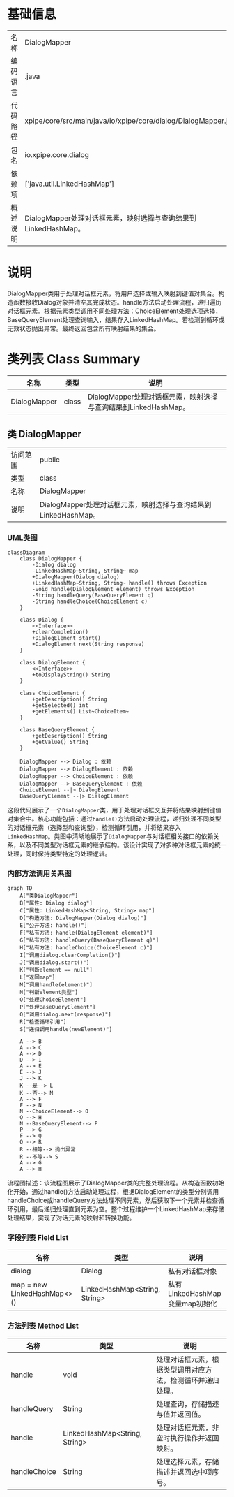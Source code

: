 # 基础信息

|      |      |
|------|------|
| 名称 | DialogMapper |
| 编码语言 | .java |
| 代码路径 | xpipe/core/src/main/java/io/xpipe/core/dialog/DialogMapper.java |
| 包名 | io.xpipe.core.dialog |
| 依赖项 | ['java.util.LinkedHashMap'] |
| 概述说明 | DialogMapper处理对话框元素，映射选择与查询结果到LinkedHashMap。 |

# 说明

DialogMapper类用于处理对话框元素，将用户选择或输入映射到键值对集合。构造函数接收Dialog对象并清空其完成状态。handle方法启动处理流程，递归遍历对话框元素。根据元素类型调用不同处理方法：ChoiceElement处理选项选择，BaseQueryElement处理查询输入，结果存入LinkedHashMap。若检测到循环或无效状态抛出异常。最终返回包含所有映射结果的集合。

# 类列表 Class Summary

| 名称   | 类型  | 说明 |
|-------|------|-------------|
| DialogMapper | class | DialogMapper处理对话框元素，映射选择与查询结果到LinkedHashMap。 |



## 类 DialogMapper

|      |      |
|------|------|
| 访问范围 | public |
| 类型 | class |
| 名称 | DialogMapper |
| 说明 | DialogMapper处理对话框元素，映射选择与查询结果到LinkedHashMap。 |


### UML类图

```mermaid
classDiagram
    class DialogMapper {
        -Dialog dialog
        -LinkedHashMap~String, String~ map
        +DialogMapper(Dialog dialog)
        +LinkedHashMap~String, String~ handle() throws Exception
        -void handle(DialogElement element) throws Exception
        -String handleQuery(BaseQueryElement q)
        -String handleChoice(ChoiceElement c)
    }

    class Dialog {
        <<Interface>>
        +clearCompletion()
        +DialogElement start()
        +DialogElement next(String response)
    }

    class DialogElement {
        <<Interface>>
        +toDisplayString() String
    }

    class ChoiceElement {
        +getDescription() String
        +getSelected() int
        +getElements() List~ChoiceItem~
    }

    class BaseQueryElement {
        +getDescription() String
        +getValue() String
    }

    DialogMapper --> Dialog : 依赖
    DialogMapper --> DialogElement : 依赖
    DialogMapper --> ChoiceElement : 依赖
    DialogMapper --> BaseQueryElement : 依赖
    ChoiceElement --|> DialogElement
    BaseQueryElement --|> DialogElement
```

这段代码展示了一个`DialogMapper`类，用于处理对话框交互并将结果映射到键值对集合中。核心功能包括：通过`handle()`方法启动处理流程，递归处理不同类型的对话框元素（选择型和查询型），检测循环引用，并将结果存入`LinkedHashMap`。类图中清晰地展示了`DialogMapper`与对话框相关接口的依赖关系，以及不同类型对话框元素的继承结构。该设计实现了对多种对话框元素的统一处理，同时保持类型特定的处理逻辑。


### 内部方法调用关系图

```mermaid
graph TD
    A["类DialogMapper"]
    B["属性: Dialog dialog"]
    C["属性: LinkedHashMap<String, String> map"]
    D["构造方法: DialogMapper(Dialog dialog)"]
    E["公开方法: handle()"]
    F["私有方法: handle(DialogElement element)"]
    G["私有方法: handleQuery(BaseQueryElement q)"]
    H["私有方法: handleChoice(ChoiceElement c)"]
    I["调用dialog.clearCompletion()"]
    J["调用dialog.start()"]
    K["判断element == null"]
    L["返回map"]
    M["调用handle(element)"]
    N["判断element类型"]
    O["处理ChoiceElement"]
    P["处理BaseQueryElement"]
    Q["调用dialog.next(response)"]
    R["检查循环引用"]
    S["递归调用handle(newElement)"]

    A --> B
    A --> C
    A --> D
    D --> I
    A --> E
    E --> J
    J --> K
    K --是--> L
    K --否--> M
    A --> F
    F --> N
    N --ChoiceElement--> O
    O --> H
    N --BaseQueryElement--> P
    P --> G
    F --> Q
    Q --> R
    R --相等--> 抛出异常
    R --不等--> S
    A --> G
    A --> H
```

流程图描述：该流程图展示了DialogMapper类的完整处理流程。从构造函数初始化开始，通过handle()方法启动处理过程，根据DialogElement的类型分别调用handleChoice或handleQuery方法处理不同元素，然后获取下一个元素并检查循环引用，最后递归处理直到元素为空。整个过程维护一个LinkedHashMap来存储处理结果，实现了对话元素的映射和转换功能。

### 字段列表 Field List

| 名称  | 类型  | 说明 |
|-------|-------|------|
| dialog | Dialog | 私有对话框对象 |
| map = new LinkedHashMap<>() | LinkedHashMap<String, String> | 私有LinkedHashMap变量map初始化 |

### 方法列表 Method List

| 名称  | 类型  | 说明 |
|-------|-------|------|
| handle | void | 处理对话框元素，根据类型调用对应方法，检测循环并递归处理。 |
| handleQuery | String | 处理查询，存储描述与值并返回值。 |
| handle | LinkedHashMap<String, String> | 处理对话框元素，非空时执行操作并返回映射。 |
| handleChoice | String | 处理选择元素，存储描述并返回选中项序号。 |




